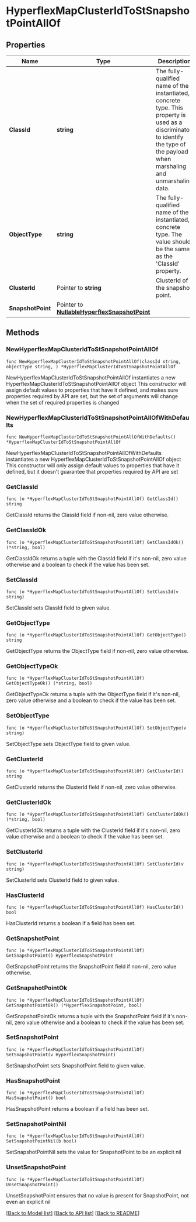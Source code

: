 # HyperflexMapClusterIdToStSnapshotPointAllOf

## Properties

Name | Type | Description | Notes
------------ | ------------- | ------------- | -------------
**ClassId** | **string** | The fully-qualified name of the instantiated, concrete type. This property is used as a discriminator to identify the type of the payload when marshaling and unmarshaling data. | [default to "hyperflex.MapClusterIdToStSnapshotPoint"]
**ObjectType** | **string** | The fully-qualified name of the instantiated, concrete type. The value should be the same as the &#39;ClassId&#39; property. | [default to "hyperflex.MapClusterIdToStSnapshotPoint"]
**ClusterId** | Pointer to **string** | ClusterId of the snapshot point. | [optional] [readonly] 
**SnapshotPoint** | Pointer to [**NullableHyperflexSnapshotPoint**](hyperflex.SnapshotPoint.md) |  | [optional] 

## Methods

### NewHyperflexMapClusterIdToStSnapshotPointAllOf

`func NewHyperflexMapClusterIdToStSnapshotPointAllOf(classId string, objectType string, ) *HyperflexMapClusterIdToStSnapshotPointAllOf`

NewHyperflexMapClusterIdToStSnapshotPointAllOf instantiates a new HyperflexMapClusterIdToStSnapshotPointAllOf object
This constructor will assign default values to properties that have it defined,
and makes sure properties required by API are set, but the set of arguments
will change when the set of required properties is changed

### NewHyperflexMapClusterIdToStSnapshotPointAllOfWithDefaults

`func NewHyperflexMapClusterIdToStSnapshotPointAllOfWithDefaults() *HyperflexMapClusterIdToStSnapshotPointAllOf`

NewHyperflexMapClusterIdToStSnapshotPointAllOfWithDefaults instantiates a new HyperflexMapClusterIdToStSnapshotPointAllOf object
This constructor will only assign default values to properties that have it defined,
but it doesn't guarantee that properties required by API are set

### GetClassId

`func (o *HyperflexMapClusterIdToStSnapshotPointAllOf) GetClassId() string`

GetClassId returns the ClassId field if non-nil, zero value otherwise.

### GetClassIdOk

`func (o *HyperflexMapClusterIdToStSnapshotPointAllOf) GetClassIdOk() (*string, bool)`

GetClassIdOk returns a tuple with the ClassId field if it's non-nil, zero value otherwise
and a boolean to check if the value has been set.

### SetClassId

`func (o *HyperflexMapClusterIdToStSnapshotPointAllOf) SetClassId(v string)`

SetClassId sets ClassId field to given value.


### GetObjectType

`func (o *HyperflexMapClusterIdToStSnapshotPointAllOf) GetObjectType() string`

GetObjectType returns the ObjectType field if non-nil, zero value otherwise.

### GetObjectTypeOk

`func (o *HyperflexMapClusterIdToStSnapshotPointAllOf) GetObjectTypeOk() (*string, bool)`

GetObjectTypeOk returns a tuple with the ObjectType field if it's non-nil, zero value otherwise
and a boolean to check if the value has been set.

### SetObjectType

`func (o *HyperflexMapClusterIdToStSnapshotPointAllOf) SetObjectType(v string)`

SetObjectType sets ObjectType field to given value.


### GetClusterId

`func (o *HyperflexMapClusterIdToStSnapshotPointAllOf) GetClusterId() string`

GetClusterId returns the ClusterId field if non-nil, zero value otherwise.

### GetClusterIdOk

`func (o *HyperflexMapClusterIdToStSnapshotPointAllOf) GetClusterIdOk() (*string, bool)`

GetClusterIdOk returns a tuple with the ClusterId field if it's non-nil, zero value otherwise
and a boolean to check if the value has been set.

### SetClusterId

`func (o *HyperflexMapClusterIdToStSnapshotPointAllOf) SetClusterId(v string)`

SetClusterId sets ClusterId field to given value.

### HasClusterId

`func (o *HyperflexMapClusterIdToStSnapshotPointAllOf) HasClusterId() bool`

HasClusterId returns a boolean if a field has been set.

### GetSnapshotPoint

`func (o *HyperflexMapClusterIdToStSnapshotPointAllOf) GetSnapshotPoint() HyperflexSnapshotPoint`

GetSnapshotPoint returns the SnapshotPoint field if non-nil, zero value otherwise.

### GetSnapshotPointOk

`func (o *HyperflexMapClusterIdToStSnapshotPointAllOf) GetSnapshotPointOk() (*HyperflexSnapshotPoint, bool)`

GetSnapshotPointOk returns a tuple with the SnapshotPoint field if it's non-nil, zero value otherwise
and a boolean to check if the value has been set.

### SetSnapshotPoint

`func (o *HyperflexMapClusterIdToStSnapshotPointAllOf) SetSnapshotPoint(v HyperflexSnapshotPoint)`

SetSnapshotPoint sets SnapshotPoint field to given value.

### HasSnapshotPoint

`func (o *HyperflexMapClusterIdToStSnapshotPointAllOf) HasSnapshotPoint() bool`

HasSnapshotPoint returns a boolean if a field has been set.

### SetSnapshotPointNil

`func (o *HyperflexMapClusterIdToStSnapshotPointAllOf) SetSnapshotPointNil(b bool)`

 SetSnapshotPointNil sets the value for SnapshotPoint to be an explicit nil

### UnsetSnapshotPoint
`func (o *HyperflexMapClusterIdToStSnapshotPointAllOf) UnsetSnapshotPoint()`

UnsetSnapshotPoint ensures that no value is present for SnapshotPoint, not even an explicit nil

[[Back to Model list]](../README.md#documentation-for-models) [[Back to API list]](../README.md#documentation-for-api-endpoints) [[Back to README]](../README.md)


